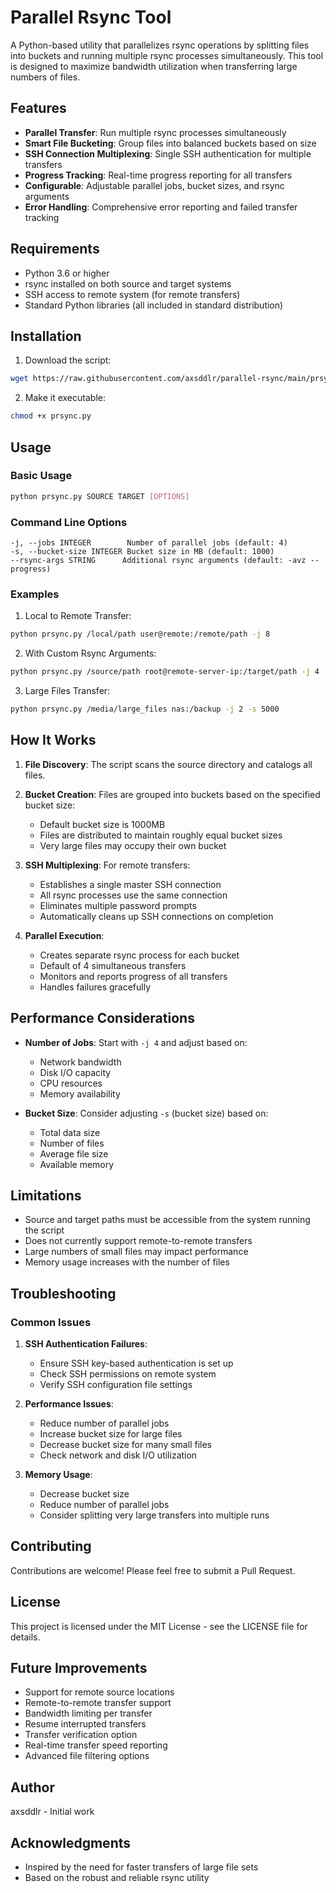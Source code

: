 # Parallel Rsync Tool

A Python-based utility that parallelizes rsync operations by splitting files into buckets and running multiple rsync processes simultaneously. This tool is designed to maximize bandwidth utilization when transferring large numbers of files.

## Features

- **Parallel Transfer**: Run multiple rsync processes simultaneously
- **Smart File Bucketing**: Group files into balanced buckets based on size
- **SSH Connection Multiplexing**: Single SSH authentication for multiple transfers
- **Progress Tracking**: Real-time progress reporting for all transfers
- **Configurable**: Adjustable parallel jobs, bucket sizes, and rsync arguments
- **Error Handling**: Comprehensive error reporting and failed transfer tracking

## Requirements

- Python 3.6 or higher
- rsync installed on both source and target systems
- SSH access to remote system (for remote transfers)
- Standard Python libraries (all included in standard distribution)

## Installation

1. Download the script:

```bash
wget https://raw.githubusercontent.com/axsddlr/parallel-rsync/main/prsync.py
```

2. Make it executable:

```bash
chmod +x prsync.py
```

## Usage

### Basic Usage

```bash
python prsync.py SOURCE TARGET [OPTIONS]
```

### Command Line Options

```
-j, --jobs INTEGER        Number of parallel jobs (default: 4)
-s, --bucket-size INTEGER Bucket size in MB (default: 1000)
--rsync-args STRING      Additional rsync arguments (default: -avz --progress)
```

### Examples

1. Local to Remote Transfer:

```bash
python prsync.py /local/path user@remote:/remote/path -j 8
```

2. With Custom Rsync Arguments:

```bash
python prsync.py /source/path root@remote-server-ip:/target/path -j 4 --rsync-args="-avzP --compress-level=9 --partial-dir=.rsync-partial"
```

3. Large Files Transfer:

```bash
python prsync.py /media/large_files nas:/backup -j 2 -s 5000
```

## How It Works

1. **File Discovery**: The script scans the source directory and catalogs all files.

2. **Bucket Creation**: Files are grouped into buckets based on the specified bucket size:
   - Default bucket size is 1000MB
   - Files are distributed to maintain roughly equal bucket sizes
   - Very large files may occupy their own bucket

3. **SSH Multiplexing**: For remote transfers:
   - Establishes a single master SSH connection
   - All rsync processes use the same connection
   - Eliminates multiple password prompts
   - Automatically cleans up SSH connections on completion

4. **Parallel Execution**:
   - Creates separate rsync process for each bucket
   - Default of 4 simultaneous transfers
   - Monitors and reports progress of all transfers
   - Handles failures gracefully

## Performance Considerations

- **Number of Jobs**: Start with `-j 4` and adjust based on:
  - Network bandwidth
  - Disk I/O capacity
  - CPU resources
  - Memory availability

- **Bucket Size**: Consider adjusting `-s` (bucket size) based on:
  - Total data size
  - Number of files
  - Average file size
  - Available memory

## Limitations

- Source and target paths must be accessible from the system running the script
- Does not currently support remote-to-remote transfers
- Large numbers of small files may impact performance
- Memory usage increases with the number of files

## Troubleshooting

### Common Issues

1. **SSH Authentication Failures**:
   - Ensure SSH key-based authentication is set up
   - Check SSH permissions on remote system
   - Verify SSH configuration file settings

2. **Performance Issues**:
   - Reduce number of parallel jobs
   - Increase bucket size for large files
   - Decrease bucket size for many small files
   - Check network and disk I/O utilization

3. **Memory Usage**:
   - Decrease bucket size
   - Reduce number of parallel jobs
   - Consider splitting very large transfers into multiple runs

## Contributing

Contributions are welcome! Please feel free to submit a Pull Request.

## License

This project is licensed under the MIT License - see the LICENSE file for details.

## Future Improvements

- Support for remote source locations
- Remote-to-remote transfer support
- Bandwidth limiting per transfer
- Resume interrupted transfers
- Transfer verification option
- Real-time transfer speed reporting
- Advanced file filtering options

## Author

axsddlr - Initial work

## Acknowledgments

- Inspired by the need for faster transfers of large file sets
- Based on the robust and reliable rsync utility

